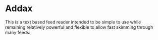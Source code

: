 Addax
=====

This is a text based feed reader intended to be simple to use while
remaining relatively powerful and flexible to allow fast skimming
through many feeds.
